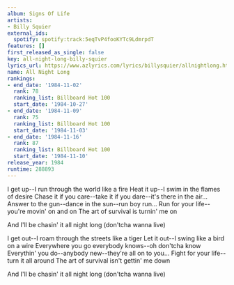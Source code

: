 ```yaml
---
album: Signs Of Life
artists:
- Billy Squier
external_ids:
  spotify: spotify:track:5eqTvP4fooKYTc9LdmrpdT
features: []
first_released_as_single: false
key: all-night-long-billy-squier
lyrics_url: https://www.azlyrics.com/lyrics/billysquier/allnightlong.html
name: All Night Long
rankings:
- end_date: '1984-11-02'
  rank: 78
  ranking_list: Billboard Hot 100
  start_date: '1984-10-27'
- end_date: '1984-11-09'
  rank: 75
  ranking_list: Billboard Hot 100
  start_date: '1984-11-03'
- end_date: '1984-11-16'
  rank: 87
  ranking_list: Billboard Hot 100
  start_date: '1984-11-10'
release_year: 1984
runtime: 288893
---
```

I get up--I run through the world like a fire
Heat it up--I swim in the flames of desire
Chase it if you care--take it if you dare--it's there in the air...
Answer to the gun--dance in the sun--run boy run...
Run for your life--you're movin' on and on
The art of survival is turnin' me on

And I'll be chasin' it all night long (don'tcha wanna live)

I get out--I roam through the streets like a tiger
Let it out--I swing like a bird on a wire
Everywhere you go everybody knows--oh don'tcha know
Everythin' you do--anybody new--they're all on to you...
Fight for your life--turn it all around
The art of survival isn't gettin' me down

And I'll be chasin' it all night long (don'tcha wanna live)
